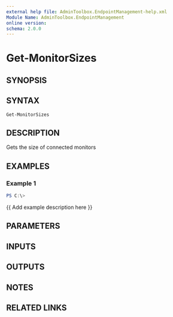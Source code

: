 ```yaml
---
external help file: AdminToolbox.EndpointManagement-help.xml
Module Name: AdminToolbox.EndpointManagement
online version:
schema: 2.0.0
---
```


# Get-MonitorSizes

## SYNOPSIS

## SYNTAX

```
Get-MonitorSizes
```

## DESCRIPTION
Gets the size of connected monitors

## EXAMPLES

### Example 1
```powershell
PS C:\> 
```

{{ Add example description here }}

## PARAMETERS

## INPUTS

## OUTPUTS

## NOTES

## RELATED LINKS
